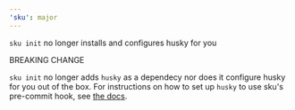 ```yaml
---
'sku': major
---
```


`sku init` no longer installs and configures husky for you

BREAKING CHANGE

`sku init` no longer adds `husky` as a dependecy nor does it configure husky for you out of the box.
For instructions on how to set up `husky` to use sku's pre-commit hook, see [the docs].

[the docs]: https://seek-oss.github.io/sku/#/./docs/extra-features?id=pre-commit-hooks
